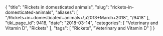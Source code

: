 {
    "title": "Rickets in domesticated animals",
    "slug": "rickets-in-domesticated-animals",
    "aliases": [
        "/Rickets+in+domesticated+animals+\u2013+March+2018",
        "/9418"
    ],
    "tiki_page_id": 9418,
    "date": "2018-03-14",
    "categories": [
        "Veterinary and Vitamin D",
        "Rickets"
    ],
    "tags": [
        "Rickets",
        "Veterinary and Vitamin D"
    ]
}